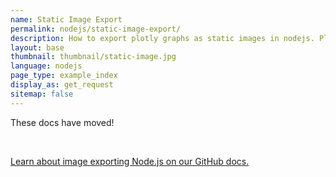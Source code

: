 ```yaml
---
name: Static Image Export
permalink: nodejs/static-image-export/
description: How to export plotly graphs as static images in nodejs. Plotly supports png, svg, jpg, and pdf image export.
layout: base
thumbnail: thumbnail/static-image.jpg
language: nodejs
page_type: example_index
display_as: get_request
sitemap: false
---
```

<div class="content-box">
<p>These docs have moved!</p><br>

<p><a href="https://github.com/plotly/plotly-nodejs#plotlygetimagefigure-options-callback">Learn about image exporting Node.js on our GitHub docs.</a></p><br>
</div><br>
